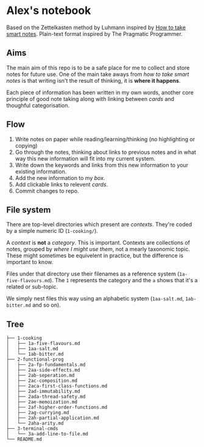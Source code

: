 # Alex's notebook

Based on the Zettelkasten method by Luhmann inspired by [How to take smart notes](https://fortelabs.co/blog/how-to-take-smart-notes/?utm_source=hackernewsletter&utm_medium=email&utm_term=fav). Plain-text format inspired by The Pragmatic Programmer.

## Aims

The main aim of this repo is to be a safe place for me to collect and store notes for future use. One of the main take aways from _how to take smart notes_ is that writing isn't the result of thinking, it is **where it happens**.

Each piece of information has been written in my own words, another core principle of good note taking along with linking between _cards_ and thoughful categorisation.

## Flow

1. Write notes on paper while reading/learning/thinking (no highlighting or copying)
2. Go through the notes, thinking about links to previous notes and in what way this new information will fit into my current system.
3. Write down the keywords and links from this new information to your existing information.
4. Add the new information to my _box_.
5. Add clickable links to relevent _cards_.
6. Commit changes to repo.

## File system

There are top-level directories which present are _contexts_. They're coded by a simple numeric ID (`1-cooking/`).

A _context_ is **not** a _category_. This is important. Contexts are collections of notes, grouped by _where I might use them_, not a mearly taxonomic topic. These might sometimes be equivelent in practice, but the difference is important to know.

Files under that directory use their filenames as a reference system (`1a-five-flavours.md`). The `1` represents the category and the `a` shows that it's a related or sub-topic.

We simply nest files this way using an alphabetic system (`1aa-salt.md`, `1ab-bitter.md` and so on).

## Tree

```
├── 1-cooking
│   ├── 1a-five-flavours.md
│   ├── 1aa-salt.md
│   └── 1ab-bitter.md
├── 2-functional-prog
│   ├── 2a-fp-fundamentals.md
│   ├── 2aa-side-effects.md
│   ├── 2ab-seperation.md
│   ├── 2ac-composition.md
│   ├── 2aca-first-class-functions.md
│   ├── 2ad-immutability.md
│   ├── 2ada-thread-safety.md
│   ├── 2ae-memoization.md
│   ├── 2af-higher-order-functions.md
│   ├── 2ag-currying.md
│   ├── 2ah-partial-application.md
│   └── 2aha-arity.md
├── 3-terminal-cmds
│   └── 3a-add-line-to-file.md
└── README.md
```